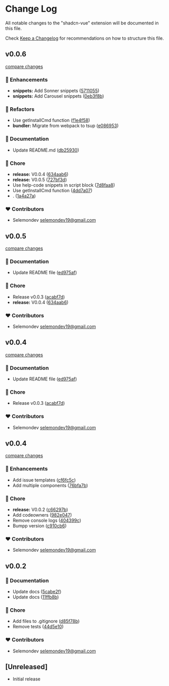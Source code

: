# Change Log

All notable changes to the "shadcn-vue" extension will be documented in this file.

Check [Keep a Changelog](http://keepachangelog.com/) for recommendations on how to structure this file.

## v0.0.6

[compare changes](https://github.com/selemondev/vscode-shadcn-vue/compare/v0.0.5...v0.0.6)

### 🚀 Enhancements

- **snippets:** Add Sonner snippets ([5711055](https://github.com/selemondev/vscode-shadcn-vue/commit/5711055))
- **snippets:** Add Carousel snippets ([0eb3f8b](https://github.com/selemondev/vscode-shadcn-vue/commit/0eb3f8b))

### 💅 Refactors

- Use getInstallCmd function ([f1e4f58](https://github.com/selemondev/vscode-shadcn-vue/commit/f1e4f58))
- **bundler:** Migrate from webpack to tsup ([e086953](https://github.com/selemondev/vscode-shadcn-vue/commit/e086953))

### 📖 Documentation

- Update README.md ([db25930](https://github.com/selemondev/vscode-shadcn-vue/commit/db25930))

### 🏡 Chore

- **release:** V0.0.4 ([634aab6](https://github.com/selemondev/vscode-shadcn-vue/commit/634aab6))
- **release:** V0.0.5 ([727bf3d](https://github.com/selemondev/vscode-shadcn-vue/commit/727bf3d))
- Use help-code snippets in script block ([7d8faa8](https://github.com/selemondev/vscode-shadcn-vue/commit/7d8faa8))
- Use getInstallCmd function ([4dd7a07](https://github.com/selemondev/vscode-shadcn-vue/commit/4dd7a07))
- . ([1a4a27a](https://github.com/selemondev/vscode-shadcn-vue/commit/1a4a27a))

### ❤️ Contributors

- Selemondev <selemondev19@gmail.com>

## v0.0.5

[compare changes](https://github.com/selemondev/vscode-shadcn-vue/compare/v0.0.4...v0.0.5)

### 📖 Documentation

- Update README file ([ed975af](https://github.com/selemondev/vscode-shadcn-vue/commit/ed975af))

### 🏡 Chore

- Release v0.0.3 ([acabf7d](https://github.com/selemondev/vscode-shadcn-vue/commit/acabf7d))
- **release:** V0.0.4 ([634aab6](https://github.com/selemondev/vscode-shadcn-vue/commit/634aab6))

### ❤️ Contributors

- Selemondev <selemondev19@gmail.com>

## v0.0.4

[compare changes](https://github.com/selemondev/vscode-shadcn-vue/compare/v0.0.4...v0.0.4)

### 📖 Documentation

- Update README file ([ed975af](https://github.com/selemondev/vscode-shadcn-vue/commit/ed975af))

### 🏡 Chore

- Release v0.0.3 ([acabf7d](https://github.com/selemondev/vscode-shadcn-vue/commit/acabf7d))

### ❤️ Contributors

- Selemondev <selemondev19@gmail.com>

## v0.0.4

[compare changes](https://github.com/selemondev/vscode-shadcn-vue/compare/v0.0.2...v0.0.4)

### 🚀 Enhancements

- Add issue templates ([cf6fc5c](https://github.com/selemondev/vscode-shadcn-vue/commit/cf6fc5c))
- Add multiple components ([76bfa7b](https://github.com/selemondev/vscode-shadcn-vue/commit/76bfa7b))

### 🏡 Chore

- **release:** V0.0.2 ([c66297b](https://github.com/selemondev/vscode-shadcn-vue/commit/c66297b))
- Add codeowners ([982e047](https://github.com/selemondev/vscode-shadcn-vue/commit/982e047))
- Remove console logs ([404399c](https://github.com/selemondev/vscode-shadcn-vue/commit/404399c))
- Bumpp version ([c910cb6](https://github.com/selemondev/vscode-shadcn-vue/commit/c910cb6))

### ❤️ Contributors

- Selemondev <selemondev19@gmail.com>

## v0.0.2


### 📖 Documentation

- Update docs ([5cabe2f](https://github.com/selemondev/vscode-shadcn-vue/commit/5cabe2f))
- Update docs ([11ffb8b](https://github.com/selemondev/vscode-shadcn-vue/commit/11ffb8b))

### 🏡 Chore

- Add files to .gitignore ([d85f78b](https://github.com/selemondev/vscode-shadcn-vue/commit/d85f78b))
- Remove tests ([44d5e10](https://github.com/selemondev/vscode-shadcn-vue/commit/44d5e10))

### ❤️ Contributors

- Selemondev <selemondev19@gmail.com>

## [Unreleased]

- Initial release